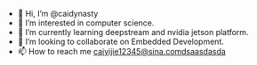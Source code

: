 - 👋 Hi, I’m @caidynasty
- 👀 I’m interested in computer science.
- 🌱 I’m currently learning deepstream and nvidia jetson platform.
- 💞️ I’m looking to collaborate on Embedded Development.
- 📫 How to reach me caiyijie12345@sina.comdsaasdasda

<!---
caidynasty/caidynasty is a ✨ special ✨ repository because its `README.md` (this file) appears on your GitHub profile.
You can click the Preview link to take a look at your changes.
--->
